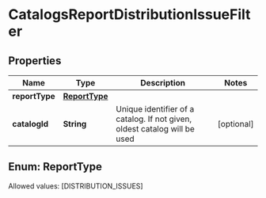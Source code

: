 

# CatalogsReportDistributionIssueFilter


## Properties

Name | Type | Description | Notes
------------ | ------------- | ------------- | -------------
**reportType** | [**ReportType**](#ReportType) |  | 
**catalogId** | **String** | Unique identifier of a catalog. If not given, oldest catalog will be used |  [optional]


## Enum: ReportType
Allowed values: [DISTRIBUTION_ISSUES]





